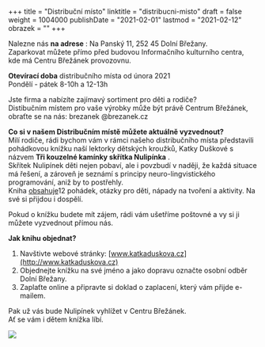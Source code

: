 +++
title = "Distribuční místo"
linktitle = "distribucni-misto"
draft = false
weight = 1004000
publishDate = "2021-02-01"
lastmod = "2021-02-12"
obrazek = ""
+++

Nalezne nás **na adrese** : Na Panský 11, 252 45 Dolní Břežany.   
Zaparkovat můžete přímo před budovou Informačního kulturního centra, kde má Centru Břežánek provozovnu.

**Otevírací doba** distribučního místa od února 2021  
Pondělí - pátek 8-10h a 12-13h

Jste firma a nabízíte zajímavý sortiment pro děti a rodiče?   
Distibučním místem pro vaše výrobky může být právě Centrum Břežánek, obraťte se na nás: brezanek @brezanek.cz

**Co si v našem Distribučním místě můžete aktuálně vyzvednout?**   
Milí rodiče, rádi bychom vám v rámci našeho distribučního místa představili pohádkovou knížku naší lektorky dětských kroužků, Katky Duškové s názvem **Tři kouzelné kamínky skřítka Nulipínka** .  
Skřítek Nulipínek děti nejen pobaví, ale i povzbudí v naději, že každá situace má řešení, a zároveň je seznámí s principy neuro-lingvistického programování, aniž by to postřehly.  
Kniha [obsahuje](https://katkaduskova.cz/kniha-nlp-pohadek/)12 pohádek, otázky pro děti, nápady na tvoření a aktivity. Na své si přijdou i dospělí.  

Pokud o knížku budete mít zájem, rádi vám ušetříme poštovné a vy si ji můžete vyzvednout přímou nás.

**Jak knihu objednat?**   
1. Navštivte webové stránky: [www.katkaduskova.cz](http://www.katkaduskova.cz)  
2. Objednejte knížku na své jméno a jako dopravu označte osobní odběr Dolní Břežany.  
3. Zaplaťte online a připravte si doklad o zaplacení, který vám přijde e-mailem.

Pak už vás bude Nulipínek vyhlížet v Centru Břežánek.  
Ať se vám i dětem knížka líbí.

![](</assets/media/knizka(2).jpg>)

<br />

